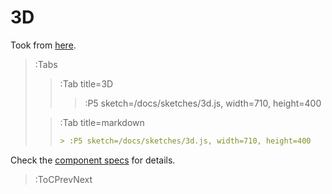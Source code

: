 # 3D

Took from [here](https://p5js.org/examples/3d-geometries.html).

> :Tabs
> > :Tab title=3D
> > 
> > > :P5 sketch=/docs/sketches/3d.js, width=710, height=400
>
> > :Tab title=markdown
> >
> > ```md
> > > :P5 sketch=/docs/sketches/3d.js, width=710, height=400
> > ```

Check the [component specs](/docs/snippets/component) for details.

> :ToCPrevNext
